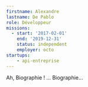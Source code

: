 ```yaml
---
firstname: Alexandre
lastname: De Pablo
role: Développeur
missions:
  - start: '2017-02-01'
    end: '2019-12-31'
    status: independent
    employer: octo
startups:
    - api-entreprise
---
```


Ah, Biographie ! … Biographie…
